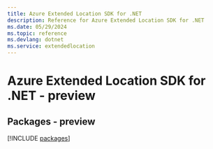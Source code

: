 ```yaml
---
title: Azure Extended Location SDK for .NET
description: Reference for Azure Extended Location SDK for .NET
ms.date: 05/29/2024
ms.topic: reference
ms.devlang: dotnet
ms.service: extendedlocation
---
```

# Azure Extended Location SDK for .NET - preview
## Packages - preview
[!INCLUDE [packages](extended-location-index.md)]